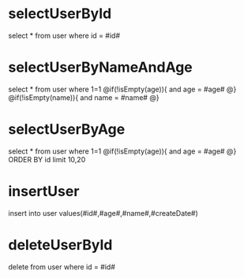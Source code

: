 selectUserById
===
select * from user where id = #id#


selectUserByNameAndAge
===
select * from user where 1=1
@if(!isEmpty(age)){
and age = #age#
@}
@if(!isEmpty(name)){
and name = #name#
@}


selectUserByAge
===
select * from user where 1=1
@if(!isEmpty(age)){
and age = #age#
@}
ORDER BY id limit 10,20


insertUser
===
insert into  user values(#id#,#age#,#name#,#createDate#)

deleteUserById
===
delete from user where  id = #id#